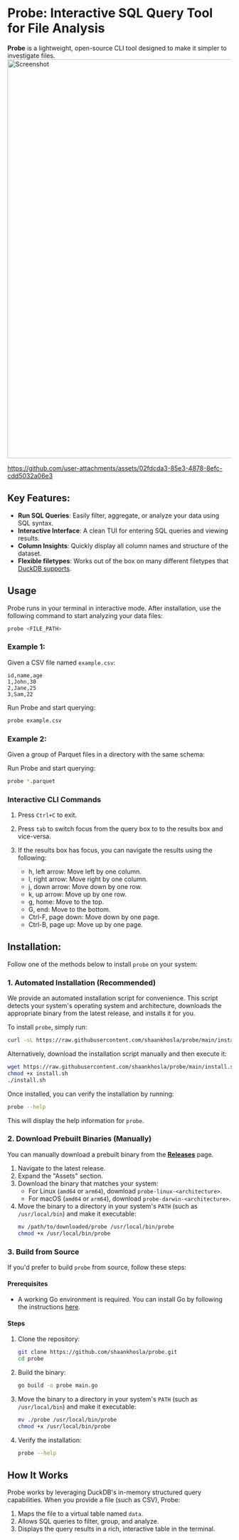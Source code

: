 # Probe: Interactive SQL Query Tool for File Analysis 

**Probe** is a lightweight, open-source CLI tool designed to make it simpler to investigate files. 
<img width="895" alt="Screenshot" src="https://github.com/user-attachments/assets/cd7dace2-7e2c-4829-8f7d-3ecf46c1ee26" />


https://github.com/user-attachments/assets/02fdcda3-85e3-4878-8efc-cdd5032a06e3


## Key Features:

- **Run SQL Queries**: Easily filter, aggregate, or analyze your data using SQL syntax.
- **Interactive Interface**: A clean TUI for entering SQL queries and viewing results.
- **Column Insights**: Quickly display all column names and structure of the dataset.
- **Flexible filetypes**: Works out of the box on many different filetypes that [DuckDB supports]([url](https://duckdb.org/docs/data/data_sources.html)).

## Usage
Probe runs in your terminal in interactive mode. After installation, use the following command to start analyzing your data files:

```bash
probe <FILE_PATH>
```

### Example 1:
Given a CSV file named `example.csv`:
```csv
id,name,age
1,John,30
2,Jane,25
3,Sam,22
```

Run Probe and start querying:
```bash
probe example.csv
```

### Example 2:
Given a group of Parquet files in a directory with the same schema:

Run Probe and start querying:
```bash
probe *.parquet
```

### Interactive CLI Commands
1. Press `Ctrl+C` to exit.
2. Press `tab` to switch focus from the query box to to the results box and vice-versa.
3. If the results box has focus, you can navigate the results using the following:
  
    - h, left arrow: Move left by one column.
    - l, right arrow: Move right by one column.
    - j, down arrow: Move down by one row.
    - k, up arrow: Move up by one row.
    - g, home: Move to the top.
    - G, end: Move to the bottom.
    - Ctrl-F, page down: Move down by one page.
    - Ctrl-B, page up: Move up by one page.



## Installation:
Follow one of the methods below to install `probe` on your system:


### **1. Automated Installation (Recommended)**

We provide an automated installation script for convenience. This script detects your system's operating system and architecture, downloads the appropriate binary from the latest release, and installs it for you.

To install `probe`, simply run:

```bash
curl -sL https://raw.githubusercontent.com/shaankhosla/probe/main/install.sh | bash
```

Alternatively, download the installation script manually and then execute it:

```bash
wget https://raw.githubusercontent.com/shaankhosla/probe/main/install.sh
chmod +x install.sh
./install.sh
```

Once installed, you can verify the installation by running:

```bash
probe --help
```

This will display the help information for `probe`.


### **2. Download Prebuilt Binaries (Manually)**

You can manually download a prebuilt binary from the **[Releases](https://github.com/shaankhosla/probe/releases)** page.

1. Navigate to the latest release.
2. Expand the "Assets" section.
3. Download the binary that matches your system:
   - For Linux (`amd64` or `arm64`), download `probe-linux-<architecture>`.
   - For macOS (`amd64` or `arm64`), download `probe-darwin-<architecture>`.
4. Move the binary to a directory in your system's `PATH` (such as `/usr/local/bin`) and make it executable:
   ```bash
   mv /path/to/downloaded/probe /usr/local/bin/probe
   chmod +x /usr/local/bin/probe
   ```


### **3. Build from Source**

If you'd prefer to build `probe` from source, follow these steps:

#### Prerequisites
- A working Go environment is required. You can install Go by following the instructions [here](https://golang.org/doc/install).

#### Steps
1. Clone the repository:
   ```bash
   git clone https://github.com/shaankhosla/probe.git
   cd probe
   ```

2. Build the binary:
   ```bash
   go build -o probe main.go
   ```

3. Move the binary to a directory in your system's `PATH` (such as `/usr/local/bin`) and make it executable:
   ```bash
   mv ./probe /usr/local/bin/probe
   chmod +x /usr/local/bin/probe
   ```

4. Verify the installation:
   ```bash
   probe --help
   ```

## How It Works
Probe works by leveraging DuckDB's in-memory structured query capabilities. When you provide a file (such as CSV), Probe:
1. Maps the file to a virtual table named `data`.
2. Allows SQL queries to filter, group, and analyze.
3. Displays the query results in a rich, interactive table in the terminal.


